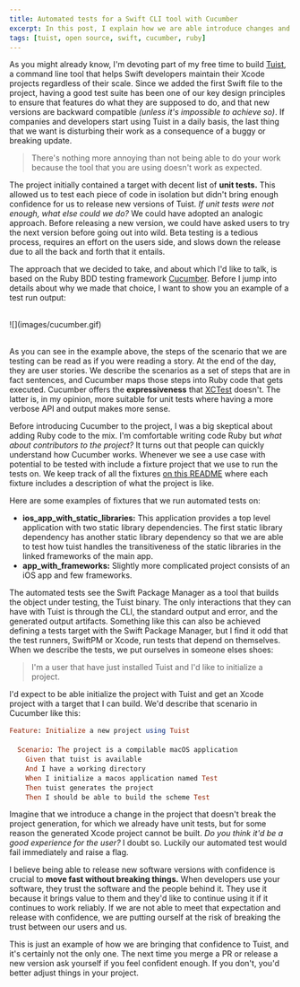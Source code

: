 ```yaml
---
title: Automated tests for a Swift CLI tool with Cucumber
excerpt: In this post, I explain how we are able introduce changes and release new versions of Tuist with the confidence of not introducing bugs or breaking things.
tags: [tuist, open source, swift, cucumber, ruby]
---
```


As you might already know, I'm devoting part of my free time to build [Tuist](https://github.com/tuist/tuist), a command line tool that helps Swift developers maintain their Xcode projects regardless of their scale. Since we added the first Swift file to the project, having a good test suite has been one of our key design principles to ensure that features do what they are supposed to do, and that new versions are backward compatible *(unless it's impossible to achieve so)*. If companies and developers start using Tuist in a daily basis, the last thing that we want is disturbing their work as a consequence of a buggy or breaking update. 

> There's nothing more annoying than not being able to do your work because the tool that you are using doesn't work as expected.

The project initially contained a target with decent list of **unit tests.** This allowed us to test each piece of code in isolation but didn't bring enough confidence for us to release new versions of Tuist. *If unit tests were not enough, what else could we do?* We could have adopted an analogic approach. Before releasing a new version, we could have asked users to try the next version before going out into wild. Beta testing is a tedious process, requires an effort on the users side, and slows down the release due to all the back and forth that it entails.

The approach that we decided to take, and about which I'd like to talk, is based on the Ruby BDD testing framework [Cucumber](https://github.com/cucumber/cucumber-ruby). Before I jump into details about why we made that choice, I want to show you an example of a test run output:

<br/>
![](images/cucumber.gif)
<br/><br/>

As you can see in the example above, the steps of the scenario that we are testing can be read as if you were reading a story. At the end of the day, they are user stories. We describe the scenarios as a set of steps that are in fact sentences, and Cucumber maps those steps into Ruby code that gets executed. Cucumber offers the **expressiveness** that [XCTest](https://developer.apple.com/documentation/xctest) doesn't. The latter is, in my opinion, more suitable for unit tests where having a more verbose API and output makes more sense.

Before introducing Cucumber to the project, I was a big skeptical about adding Ruby code to the mix. I'm comfortable writing code Ruby but *what about contributors to the project?* It turns out that people can quickly understand how Cucumber works. Whenever we see a use case with potential to be tested with include a fixture project that we use to run the tests on. We keep track of all the fixtures [on this README](https://github.com/tuist/tuist/tree/master/fixtures) where each fixture includes a description of what the project is like.

Here are some examples of fixtures that we run automated tests on:

- **ios_app_with_static_libraries:** This application provides a top level application with two static library dependencies. The first static library dependency has another static library dependency so that we are able to test how tuist handles the transitiveness of the static libraries in the linked frameworks of the main app.
- **app_with_frameworks:** Slightly more complicated project consists of an iOS app and few frameworks.

The automated tests see the Swift Package Manager as a tool that builds the object under testing, the Tuist binary. The only interactions that they can have with Tuist is through the CLI, the standard output and error, and the generated output artifacts. Something like this can also be achieved defining a tests target with the Swift Package Manager, but I find it odd that the test runners, SwiftPM or Xcode, run tests that depend on themselves. When we describe the tests, we put ourselves in someone elses shoes:

> I'm a user that have just installed Tuist and I'd like to initialize a project.

I'd expect to be able initialize the project with Tuist and get an Xcode project with a target that I can build. We'd describe that scenario in Cucumber like this:

```ruby 
Feature: Initialize a new project using Tuist

  Scenario: The project is a compilable macOS application
    Given that tuist is available
    And I have a working directory
    When I initialize a macos application named Test
    Then tuist generates the project
    Then I should be able to build the scheme Test
```

Imagine that we introduce a change in the project that doesn't break the project generation, for which we already have unit tests, but for some reason the generated Xcode project cannot be built. *Do you think it'd be a good experience for the user?* I doubt so. Luckily our automated test would fail immediately and raise a flag.

I believe being able to release new software versions with confidence is crucial to **move fast without breaking things.** When developers use your software, they trust the software and the people behind it. They use it because it brings value to them and they'd like to continue using it if it continues to work reliably. If we are not able to meet that expectation and release with confidence, we are putting ourself at the risk of breaking the trust between our users and us. 

This is just an example of how we are bringing that confidence to Tuist, and it's certainly not the only one. The next time you merge a PR or release a new version ask yourself if you feel confident enough. If you don't, you'd better adjust things in your project.
